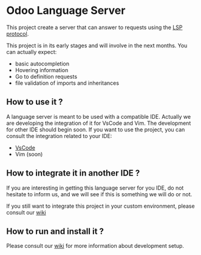 # Odoo Language Server

This project create a server that can answer to requests using the [LSP protocol](https://microsoft.github.io/language-server-protocol/).

This project is in its early stages and will involve in the next months.
You can actually expect:
- basic autocompletion
- Hovering information
- Go to definition requests
- file validation of imports and inheritances

## How to use it ?

A language server is meant to be used with a compatible IDE. Actually we are developing the integration of it for VsCode and Vim. The development for other IDE should begin soon.
If you want to use the project, you can consult the integration related to your IDE:

- [VsCode](https://github.com/odoo/odoo-ls/tree/master/vscode)
- Vim (soon)

## How to integrate it in another IDE ?

If you are interesting in getting this language server for you IDE, do not hesitate to inform us, and we will see if this is something we will do or not.

If you still want to integrate this project in your custom environment, please consult our [wiki](https://github.com/odoo/odoo-ls/wiki)

## How to run and install it ?

Please consult our [wiki](https://github.com/odoo/odoo-ls/wiki) for more information about development setup.